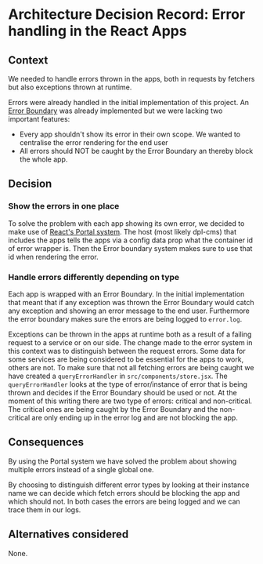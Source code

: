 # Architecture Decision Record: Error handling in the React Apps

## Context

We needed to handle errors thrown in the apps, both in requests by fetchers but
also exceptions thrown at runtime.

Errors were already handled in the initial implementation of this project.
An [Error Boundary](https://react.dev/reference/react/use#displaying-an-error-to-users-with-error-boundary)
was already implemented but we were lacking two important features:

* Every app shouldn't show its error in their own scope. We wanted to centralise
the error rendering for the end user
* All errors should NOT be caught by the Error Boundary an thereby block the
whole app.

## Decision

### Show the errors in one place

To solve the problem with each app showing its own error, we decided to make use
of [React's Portal system](https://react.dev/reference/react-dom/createPortal).
The host (most likely dpl-cms) that includes the apps tells the apps via a
config data prop what the container id of error wrapper is. Then the Error
boundary system makes sure to use that id when rendering the error.

### Handle errors differently depending on type

Each app is wrapped with an Error Boundary. In the initial implementation
that meant that if any exception was thrown the Error Boundary would catch
any exception and showing an error message to the end user.
Furthermore the error boundary makes sure the errors are being logged to `error.log`.

Exceptions can be thrown in the apps at runtime both as a result
of a failing request to a service or on our side.
The change made to the error system in this context was to distinguish
between the request errors.
Some data for some services are being considered to be essential for the apps to
work, others are not.
To make sure that not all fetching errors are being caught we have created a
`queryErrorHandler` in `src/components/store.jsx`. The `queryErrorHandler` looks
at the type of error/instance of error that is being thrown
and decides if the Error Boundary should be used or not.
At the moment of this writing there are two type of errors: critical and non-critical.
The critical ones are being caught by the Error Boundary and the non-critical
are only ending up in the error log and are not blocking the app.

## Consequences

By using the Portal system we have solved the problem about showing multiple
errors instead of a single global one.

By choosing to distinguish different error types by looking at their instance name
we can decide which fetch errors should be blocking the app and which should not.
In both cases the errors are being logged and we can trace them in our logs.

## Alternatives considered

None.
